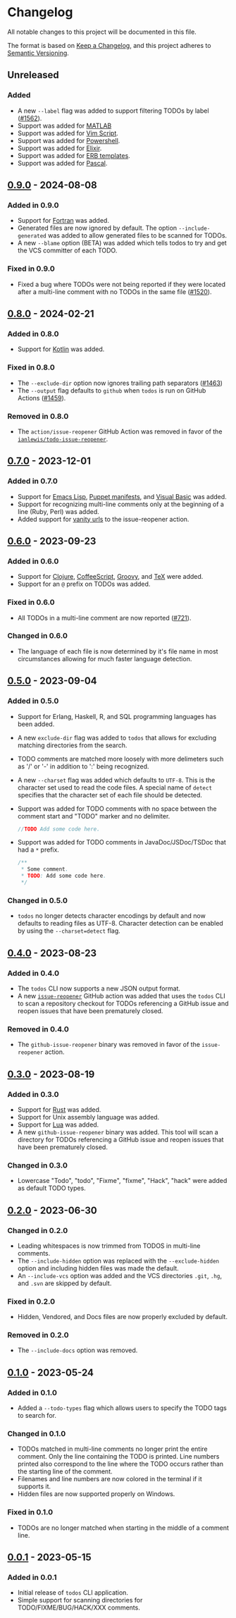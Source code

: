 # Changelog

All notable changes to this project will be documented in this file.

The format is based on [Keep a Changelog](https://keepachangelog.com/en/1.0.0/),
and this project adheres to [Semantic Versioning](https://semver.org/spec/v2.0.0.html).

## Unreleased

### Added

- A new `--label` flag was added to support filtering TODOs by label
  ([#1562](https://github.com/ianlewis/todos/issues/1562)).
- Support was added for
  [MATLAB](https://www.mathworks.com/products/matlab.html)
- Support was added for
  [Vim Script](https://vimdoc.sourceforge.net/htmldoc/usr_41.html).
- Support was added for
  [Powershell](https://learn.microsoft.com/en-us/powershell/).
- Support was added for [Elixir](https://elixir-lang.org/).
- Support was added for [ERB templates](https://github.com/ruby/erb).
- Support was added for [Pascal](https://en.wikipedia.org/wiki/Pascal_(programming_language)).

## [0.9.0] - 2024-08-08

### Added in 0.9.0

- Support for [Fortran](https://fortran-lang.org/) was added.
- Generated files are now ignored by default. The option `--include-generated`
  was added to allow generated files to be scanned for TODOs.
- A new `--blame` option (BETA) was added which tells todos to try and get the
  VCS committer of each TODO.

### Fixed in 0.9.0

- Fixed a bug where TODOs were not being reported if they were located after a
  multi-line comment with no TODOs in the same file
  ([#1520](https://github.com/ianlewis/todos/issues/1520)).

## [0.8.0] - 2024-02-21

### Added in 0.8.0

- Support for [Kotlin](https://kotlinlang.org/) was added.

### Fixed in 0.8.0

- The `--exclude-dir` option now ignores trailing path separators ([#1463](https://github.com/ianlewis/todos/issues/1463))
- The `--output` flag defaults to `github` when `todos` is run on GitHub
  Actions ([#1459](https://github.com/ianlewis/todos/issues/1459)).

### Removed in 0.8.0

- The `action/issue-reopener` GitHub Action was removed in favor of the
  [`ianlewis/todo-issue-reopener`](https://github.com/ianlewis/todo-issue-reopener).

## [0.7.0] - 2023-12-01

### Added in 0.7.0

- Support for [Emacs Lisp](https://www.gnu.org/software/emacs/), [Puppet
  manifests](https://www.puppet.com/docs/puppet/8/puppet_language), and [Visual
  Basic](https://learn.microsoft.com/en-us/dotnet/visual-basic/) was added.
- Support for recognizing multi-line comments only at the beginning of a line
  (Ruby, Perl) was added.
- Added support for [vanity urls](actions/issue-reopener/README.md#vanityurls)
  to the issue-reopener action.

## [0.6.0] - 2023-09-23

### Added in 0.6.0

- Support for [Clojure](https://clojure.org/),
  [CoffeeScript](https://coffeescript.org/),
  [Groovy](https://groovy-lang.org/), and [TeX](https://tug.org/) were added.
- Support for an `@` prefix on TODOs was added.

### Fixed in 0.6.0

- All TODOs in a multi-line comment are now reported
  ([#721](https://github.com/ianlewis/todos/pull/721)).

### Changed in 0.6.0

- The language of each file is now determined by it's file name in most
  circumstances allowing for much faster language detection.

## [0.5.0] - 2023-09-04

### Added in 0.5.0

- Support for Erlang, Haskell, R, and SQL programming languages has been added.
- A new `exclude-dir` flag was added to `todos` that allows for excluding
  matching directories from the search.
- TODO comments are matched more loosely with more delimeters such as '/' or '-'
  in addition to ':' being recognized.
- A new `--charset` flag was added which defaults to `UTF-8`. This is the
  character set used to read the code files. A special name of `detect`
  specifies that the character set of each file should be detected.
- Support was added for TODO comments with no space between the comment start
  and "TODO" marker and no delimiter.

  ```go
  //TODO Add some code here.
  ```

- Support was added for TODO comments in JavaDoc/JSDoc/TSDoc that had a `*`
  prefix.

  ```java
  /**
   * Some comment.
   * TODO: Add some code here.
   */
  ```

### Changed in 0.5.0

- `todos` no longer detects character encodings by default and now defaults to
  reading files as UTF-8. Character detection can be enabled by using the
  `--charset=detect` flag.

## [0.4.0] - 2023-08-23

### Added in 0.4.0

- The `todos` CLI now supports a new JSON output format.
- A new [`issue-reopener`](actions/issue-reopener/README.md) GitHub action was
  added that uses the `todos` CLI to scan a repository checkout for TODOs
  referencing a GitHub issue and reopen issues that have been prematurely
  closed.

### Removed in 0.4.0

- The `github-issue-reopener` binary was removed in favor of the
  `issue-reopener` action.

## [0.3.0] - 2023-08-19

### Added in 0.3.0

- Support for [Rust](https://www.rust-lang.org/) was added.
- Support for Unix assembly language was added.
- Support for [Lua](https://www.lua.org/) was added.
- A new `github-issue-reopener` binary was added. This tool will scan a
  directory for TODOs referencing a GitHub issue and reopen issues that have
  been prematurely closed.

### Changed in 0.3.0

- Lowercase "Todo", "todo", "Fixme", "fixme", "Hack", "hack" were added as
  default TODO types.

## [0.2.0] - 2023-06-30

### Changed in 0.2.0

- Leading whitespaces is now trimmed from TODOS in multi-line comments.
- The `--include-hidden` option was replaced with the `--exclude-hidden`
  option and including hidden files was made the default.
- An `--include-vcs` option was added and the VCS directories `.git`, `.hg`,
  and `.svn` are skipped by default.

### Fixed in 0.2.0

- Hidden, Vendored, and Docs files are now properly excluded by default.

### Removed in 0.2.0

- The `--include-docs` option was removed.

## [0.1.0] - 2023-05-24

### Added in 0.1.0

- Added a `--todo-types` flag which allows users to specify the TODO tags to
  search for.

### Changed in 0.1.0

- TODOs matched in multi-line comments no longer print the entire comment. Only
  the line containing the TODO is printed. Line numbers printed also correspond
  to the line where the TODO occurs rather than the starting line of the
  comment.
- Filenames and line numbers are now colored in the terminal if it supports it.
- Hidden files are now supported properly on Windows.

### Fixed in 0.1.0

- TODOs are no longer matched when starting in the middle of a comment line.

## [0.0.1] - 2023-05-15

### Added in 0.0.1

- Initial release of `todos` CLI application.
- Simple support for scanning directories for TODO/FIXME/BUG/HACK/XXX comments.

[Unreleased]: https://github.com/ianlewis/todos/compare/v0.9.0-rc.3...HEAD
[0.0.1]: https://github.com/ianlewis/todos/releases/tag/v0.0.1
[0.1.0]: https://github.com/ianlewis/todos/releases/tag/v0.1.0
[0.2.0]: https://github.com/ianlewis/todos/releases/tag/v0.2.0
[0.3.0]: https://github.com/ianlewis/todos/releases/tag/v0.3.0
[0.4.0]: https://github.com/ianlewis/todos/releases/tag/v0.4.0
[0.5.0]: https://github.com/ianlewis/todos/releases/tag/v0.5.0
[0.6.0]: https://github.com/ianlewis/todos/releases/tag/v0.6.0
[0.7.0]: https://github.com/ianlewis/todos/releases/tag/v0.7.0
[0.8.0]: https://github.com/ianlewis/todos/releases/tag/v0.8.0
[0.9.0-rc.1]: https://github.com/ianlewis/todos/releases/tag/v0.9.0-rc.1
[0.9.0-rc.2]: https://github.com/ianlewis/todos/releases/tag/v0.9.0-rc.2
[0.9.0-rc.3]: https://github.com/ianlewis/todos/releases/tag/v0.9.0-rc.3
[0.9.0]: https://github.com/ianlewis/todos/releases/tag/v0.9.0
